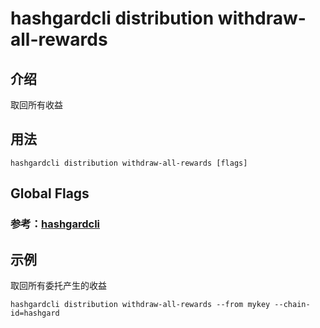 # hashgardcli distribution withdraw-all-rewards

## 介绍

取回所有收益

## 用法

```
hashgardcli distribution withdraw-all-rewards [flags]
```
## Global Flags

 ### 参考：[hashgardcli](../README.md)
 
## 示例

取回所有委托产生的收益
```
hashgardcli distribution withdraw-all-rewards --from mykey --chain-id=hashgard
```

